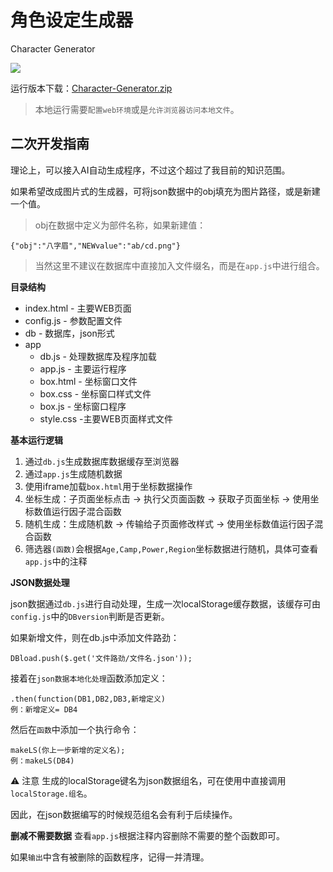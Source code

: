 角色设定生成器
=========================
Character Generator

[![](https://img.shields.io/badge/website-kumame.github.io/Tools/cgyellow.svg?style=for-the-badge&logo=appveyor)](https://kumame.github.io/Tools/cg)

运行版本下载：[Character-Generator.zip](https://github.com/kumame/Tools/archive/refs/heads/Character-Generator.zip)
> 本地运行需要`配置web环境`或是`允许浏览器访问本地文件`。

## 二次开发指南
理论上，可以接入AI自动生成程序，不过这个超过了我目前的知识范围。

如果希望改成图片式的生成器，可将json数据中的obj填充为图片路径，或是新建一个值。
> obj在数据中定义为部件名称，如果新建值：
```
{"obj":"八字眉","NEWvalue":"ab/cd.png"}
```
> 当然这里不建议在数据库中直接加入文件缀名，而是在`app.js`中进行组合。


**目录结构**
- index.html - 主要WEB页面
- config.js - 参数配置文件
- db - 数据库，json形式
- app
  - db.js - 处理数据库及程序加载
  - app.js - 主要运行程序
  - box.html - 坐标窗口文件
  - box.css - 坐标窗口样式文件
  - box.js - 坐标窗口程序
  - style.css -主要WEB页面样式文件


**基本运行逻辑**
1. 通过`db.js`生成数据库数据缓存至浏览器
2. 通过`app.js`生成随机数据
3. 使用iframe加载`box.html`用于坐标数据操作
4. 坐标生成：子页面坐标点击 -> 执行父页面函数 -> 获取子页面坐标 -> 使用坐标数值运行因子混合函数
5. 随机生成：生成随机数 -> 传输给子页面修改样式 -> 使用坐标数值运行因子混合函数
6. 筛选器`(函数)`会根据`Age,Camp,Power,Region`坐标数据进行随机，具体可查看`app.js`中的注释


**JSON数据处理**

json数据通过`db.js`进行自动处理，生成一次localStorage缓存数据，该缓存可由`config.js`中的`DBversion`判断是否更新。

如果新增文件，则在db.js中添加文件路劲：
```
DBload.push($.get('文件路劲/文件名.json'));
```
接着在`json数据本地化处理`函数添加定义：
```
.then(function(DB1,DB2,DB3,新增定义)
例：新增定义= DB4
```
然后在`函数`中添加一个执行命令：
```
makeLS(你上一步新增的定义名);
例：makeLS(DB4)
```
:warning: 注意
生成的localStorage键名为json数据组名，可在使用中直接调用`localStorage.组名`。

因此，在json数据编写的时候规范组名会有利于后续操作。


**删减不需要数据**
查看`app.js`根据注释内容删除不需要的整个函数即可。

如果`输出`中含有被删除的函数程序，记得一并清理。
